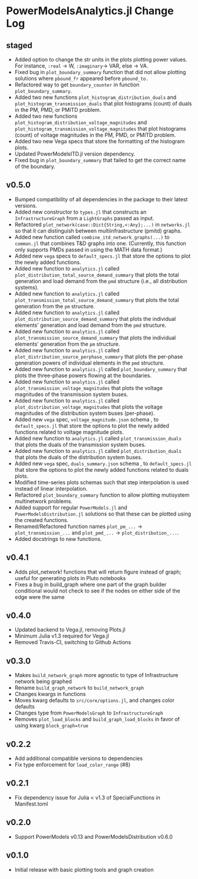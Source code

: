 # PowerModelsAnalytics.jl Change Log

## staged

- Added option to change the str units in the plots plotting power values. For instance, `:real` -> W, `:imaginary`-> VAR, else -> VA.
- Fixed bug in `plot_boundary_summary` function that did not allow plotting solutions where `pbound_fr` appeared before `pbound_to.`
- Refactored way to get `boundary_counter` in function `plot_boundary_summary`.
- Added two new functions `plot_histogram_distribution_duals` and `plot_histogram_transmission_duals` that plot histograms (count) of duals in the PM, PMD, or PMITD problem.
- Added two new functions `plot_histogram_distribution_voltage_magnitudes` and `plot_histogram_transmission_voltage_magnitudes` that plot histograms (count) of voltage magnitudes in the PM, PMD, or PMITD problem.
- Added two new Vega specs that store the formatting of the histogram plots.
- Updated PowerModelsITD.jl version dependency.
- Fixed bug in `plot_boundary_summary` that failed to get the correct name of the boundary.

## v0.5.0

- Bumped compatibility of all dependencies in the package to their latest versions.
- Added new constructor to `types.jl` that constructs an `InfrastructureGraph` from a `LightGraphs` passed as input.
- Refactored `plot_network(case::Dict{String,<:Any};...)` in `networks.jl` so that it can distinguish between multiinfrastructure (pmitd) graphs.
- Added new function called `combine_itd_network_graphs(...)` to `common.jl` that combines T&D graphs into one. (Currently, this function only supports PMDs passed in using the MATH data format.)
- Added new `vega` specs to `default_specs.jl` that store the options to plot the newly added functions.
- Added new function to `analytics.jl` called `plot_distribution_total_source_demand_summary` that plots the total generation and load demand from the `pmd` structure (i.e., all distribution systems).
- Added new function to `analytics.jl` called `plot_transmission_total_source_demand_summary` that plots the total generation from the `pm` structure.
- Added new function to `analytics.jl` called `plot_distribution_source_demand_summary` that plots the individual elements' generation and load demand from the `pmd` structure.
- Added new function to `analytics.jl` called `plot_transmission_source_demand_summary` that plots the individual elements' generation from the `pm` structure.
- Added new function to `analytics.jl` called `plot_distribution_source_perphase_summary` that plots the per-phase generation powers of individual elements in the `pmd` structure.
- Added new function to `analytics.jl` called `plot_boundary_summary` that plots the three-phase powers flowing at the boundaries.
- Added new function to `analytics.jl` called `plot_transmission_voltage_magnitudes` that plots the voltage magnitudes of the transmission system buses.
- Added new function to `analytics.jl` called `plot_distribution_voltage_magnitudes` that plots the voltage magnitudes of the distribution system buses (per-phase).
- Added new `vega` spec, `voltage_magnitude.json` schema , to `default_specs.jl` that store the options to plot the newly added functions related to voltage magnitude plots.
- Added new function to `analytics.jl` called `plot_transmission_duals` that plots the duals of the transmission system buses.
- Added new function to `analytics.jl` called `plot_distribution_duals` that plots the duals of the distribution system buses.
- Added new `vega` spec, `duals_summary.json` schema , to `default_specs.jl` that store the options to plot the newly added functions related to duals plots.
- Modified time-series plots schemas such that step interpolation is used instead of linear interpolation.
- Refactored `plot_boundary_summary` function to allow plotting mutisystem multinetwork problems.
- Added support for regular `PowerModels.jl` and `PowerModelsDistribution.jl` solutions so that these can be plotted using the created functions.
- Renamed/Refactored function names `plot_pm_...` -> `plot_transmission_...` and `plot_pmd_...` -> `plot_distribution_...`.
- Added docstrings to new functions.

## v0.4.1

- Adds plot_network! functions that will return figure instead of graph; useful for generating plots in Pluto notebooks
- Fixes a bug in build_graph where one part of the graph builder conditional would not check to see if the nodes on either side of the edge were the same

## v0.4.0

- Updated backend to Vega.jl, removing Plots.jl
- Minimum Julia v1.3 required for Vega.jl
- Removed Travis-CI, switching to Github Actions

## v0.3.0

- Makes `build_network_graph` more agnostic to type of Infrastructure network being graphed
- Rename `build_graph_network` to `build_network_graph`
- Changes kwargs in functions
- Moves kwarg defaults to `src/core/options.jl`, and changes color defaults
- Changes type from `PowerModelsGraph` to `InfrastructureGraph`
- Removes `plot_load_blocks` and `build_graph_load_blocks` in favor of using kwarg `block_graph=true`

## v0.2.2

- Add additional compatible versions to dependencies
- Fix type enforcement for `load_color_range` (#8)

## v0.2.1

- Fix dependency issue for Julia < v1.3 of SpecialFunctions in Manifest.toml

## v0.2.0

- Support PowerModels v0.13 and PowerModelsDistribution v0.6.0

## v0.1.0

- Initial release with basic plotting tools and graph creation
